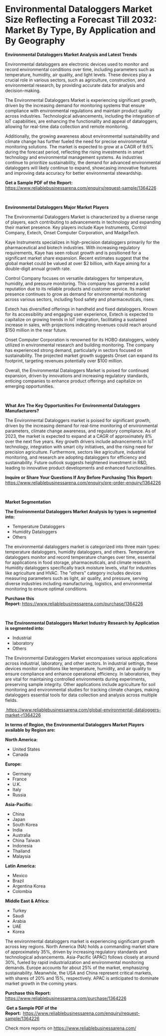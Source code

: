 <p><h1>Environmental Dataloggers Market Size Reflecting a Forecast Till 2032: Market By Type, By Application and By Geography</h1></p><p><strong>Environmental Dataloggers Market Analysis and Latest Trends</strong></p>
<p><p>Environmental dataloggers are electronic devices used to monitor and record environmental conditions over time, including parameters such as temperature, humidity, air quality, and light levels. These devices play a crucial role in various sectors, such as agriculture, construction, and environmental research, by providing accurate data for analysis and decision-making.</p><p>The Environmental Dataloggers Market is experiencing significant growth, driven by the increasing demand for monitoring systems that ensure compliance with environmental regulations and maintain product quality across industries. Technological advancements, including the integration of IoT capabilities, are enhancing the functionality and appeal of dataloggers, allowing for real-time data collection and remote monitoring.</p><p>Additionally, the growing awareness about environmental sustainability and climate change has further fueled the need for precise environmental monitoring solutions. The market is expected to grow at a CAGR of 9.6% during the forecast period, reflecting the rising investments in smart technology and environmental management systems. As industries continue to prioritize sustainability, the demand for advanced environmental dataloggers will likely continue to expand, showcasing innovative features and improving data accuracy for better environmental stewardship.</p></p>
<p><strong>Get a Sample PDF of the Report:&nbsp;</strong> <a href="https://www.reliablebusinessarena.com/enquiry/request-sample/1364226?utm_campaign=3506&utm_medium=2&utm_source=Github&utm_content=ia&utm_term=10042025&utm_id=environmental-dataloggers">https://www.reliablebusinessarena.com/enquiry/request-sample/1364226</a></p>
<p>&nbsp;</p>
<p><strong>Environmental Dataloggers Major Market Players</strong></p>
<p><p>The Environmental Dataloggers Market is characterized by a diverse range of players, each contributing to advancements in technology and expanding their market presence. Key players include Kaye Instruments, Control Company, Extech, Onset Computer Corporation, and MadgeTech.</p><p>Kaye Instruments specializes in high-precision dataloggers primarily for the pharmaceutical and biotech industries. With increasing regulatory requirements, Kaye has seen robust growth and is positioned for a significant market share expansion. Recent estimates suggest that the global market could be valued at over $2 billion, with Kaye aiming for a double-digit annual growth rate.</p><p>Control Company focuses on versatile dataloggers for temperature, humidity, and pressure monitoring. This company has garnered a solid reputation due to its reliable products and customer service. Its market presence continues to grow as demand for environmental monitoring across various sectors, including food safety and pharmaceuticals, rises.</p><p>Extech has diversified offerings in handheld and fixed dataloggers. Known for its accessibility and engaging user experience, Extech is expected to capitalize on growing trends in IoT integration, facilitating a sustained increase in sales, with projections indicating revenues could reach around $150 million in the near future.</p><p>Onset Computer Corporation is renowned for its HOBO dataloggers, widely utilized in environmental research and building monitoring. The company has experienced strong demand, particularly in sectors focused on sustainability. The projected market growth suggests Onset can expand its footprint, targeting revenues potentially over $100 million.</p><p>Overall, the Environmental Dataloggers Market is poised for continued expansion, driven by innovations and increasing regulatory standards, enticing companies to enhance product offerings and capitalize on emerging opportunities.</p></p>
<p>&nbsp;</p>
<p><strong>What Are The Key Opportunities For Environmental Dataloggers Manufacturers?</strong></p>
<p><p>The Environmental Dataloggers market is poised for significant growth, driven by the increasing demand for real-time monitoring of environmental parameters, climate change awareness, and regulatory compliance. As of 2023, the market is expected to expand at a CAGR of approximately 8% over the next five years. Key growth drivers include advancements in IoT technology, integration with smart city initiatives, and the rising need for precision agriculture. Furthermore, sectors like agriculture, industrial monitoring, and research are adopting dataloggers for efficiency and sustainability. Future outlook suggests heightened investment in R&D, leading to innovative product developments and enhanced functionalities.</p></p>
<p><strong>Inquire or Share Your Questions If Any Before Purchasing This Report:</strong> <a href="https://www.reliablebusinessarena.com/enquiry/pre-order-enquiry/1364226?utm_campaign=3506&utm_medium=2&utm_source=Github&utm_content=ia&utm_term=10042025&utm_id=environmental-dataloggers">https://www.reliablebusinessarena.com/enquiry/pre-order-enquiry/1364226</a></p>
<p>&nbsp;</p>
<p><strong>Market Segmentation</strong></p>
<p><strong>The Environmental Dataloggers Market Analysis by types is segmented into:</strong></p>
<p><ul><li>Temperature Dataloggers</li><li>Humidity Dataloggers</li><li>Others</li></ul></p>
<p><p>The environmental dataloggers market is categorized into three main types: temperature dataloggers, humidity dataloggers, and others. Temperature dataloggers monitor and record temperature changes over time, essential for applications in food storage, pharmaceuticals, and climate research. Humidity dataloggers specifically track moisture levels, vital for industries like agriculture and HVAC. The "others" category includes devices measuring parameters such as light, air quality, and pressure, serving diverse industries including manufacturing, logistics, and environmental monitoring to ensure optimal conditions.</p></p>
<p><strong>Purchase this Report:&nbsp;</strong><a href="https://www.reliablebusinessarena.com/purchase/1364226?utm_campaign=3506&utm_medium=2&utm_source=Github&utm_content=ia&utm_term=10042025&utm_id=environmental-dataloggers">https://www.reliablebusinessarena.com/purchase/1364226</a></p>
<p>&nbsp;</p>
<p><strong>The Environmental Dataloggers Market Industry Research by Application is segmented into:</strong></p>
<p><ul><li>Industrial</li><li>laboratory</li><li>Others</li></ul></p>
<p><p>The Environmental Dataloggers Market encompasses various applications across industrial, laboratory, and other sectors. In industrial settings, these devices monitor conditions like temperature, humidity, and air quality to ensure compliance and enhance operational efficiency. In laboratories, they are vital for maintaining controlled environments during experiments, preserving sample integrity. Other applications include agriculture for soil monitoring and environmental studies for tracking climate changes, making dataloggers essential tools for data collection and analysis across multiple fields.</p></p>
<p><a href="https://www.reliablebusinessarena.com/global-environmental-dataloggers-market-r1364226?utm_campaign=3506&utm_medium=2&utm_source=Github&utm_content=ia&utm_term=10042025&utm_id=environmental-dataloggers">&nbsp;https://www.reliablebusinessarena.com/global-environmental-dataloggers-market-r1364226</a></p>
<p><strong>In terms of Region, the Environmental Dataloggers Market Players available by Region are:</strong></p>
<p>
    <p> <strong> North America: </strong>
        <ul>
            <li>United States</li>
            <li>Canada</li>
        </ul>
        </p> 
    <p> <strong> Europe: </strong>
        <ul>
            <li>Germany</li>
            <li>France</li>
            <li>U.K.</li>
            <li>Italy</li>
            <li>Russia</li>
        </ul>
        </p> 
    <p> <strong> Asia-Pacific: </strong>
        <ul>
            <li>China</li>
            <li>Japan</li>
            <li>South Korea</li>
            <li>India</li>
            <li>Australia</li>
            <li>China Taiwan</li>
            <li>Indonesia</li>
            <li>Thailand</li>
            <li>Malaysia</li>
        </ul>
        </p> 
    <p> <strong> Latin America: </strong>
        <ul>
            <li>Mexico</li>
            <li>Brazil</li>
            <li>Argentina Korea</li>
            <li>Colombia</li>
        </ul>
        </p> 
    <p> <strong> Middle East & Africa: </strong>
        <ul>
            <li>Turkey</li>
            <li>Saudi</li>
            <li>Arabia</li>
            <li>UAE</li>
            <li>Korea</li>
        </ul>
    </p>
    </p>
<p><p>The environmental dataloggers market is experiencing significant growth across key regions. North America (NA) holds a commanding market share of approximately 35%, driven by increasing regulatory standards and technological advancements. Asia-Pacific (APAC) follows closely at around 30%, fueled by rapid industrialization and environmental monitoring demands. Europe accounts for about 25% of the market, emphasizing sustainability. Meanwhile, the USA and China represent critical markets, with shares of 20% and 15%, respectively. APAC is anticipated to dominate market growth in the coming years.</p></p>
<p><strong>Purchase this Report: </strong><a href="https://www.reliablebusinessarena.com/purchase/1364226?utm_campaign=3506&utm_medium=2&utm_source=Github&utm_content=ia&utm_term=10042025&utm_id=environmental-dataloggers">https://www.reliablebusinessarena.com/purchase/1364226</a></p>
<p>&nbsp;<strong>Get a Sample PDF of the Report:&nbsp;&nbsp;</strong><a href="https://www.reliablebusinessarena.com/enquiry/request-sample/1364226?utm_campaign=3506&utm_medium=2&utm_source=Github&utm_content=ia&utm_term=10042025&utm_id=environmental-dataloggers">https://www.reliablebusinessarena.com/enquiry/request-sample/1364226</a></p>
<p><strong></strong></p>
<p>Check more reports on <a href="https://www.reliablebusinessarena.com/?utm_campaign=3506&utm_medium=2&utm_source=Github&utm_content=ia&utm_term=10042025&utm_id=environmental-dataloggers">https://www.reliablebusinessarena.com/</a></p>